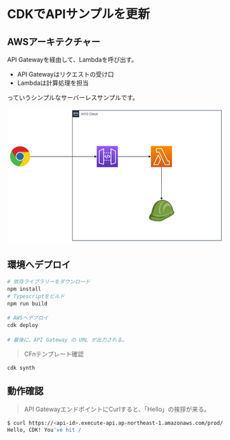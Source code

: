 # CDKでAPIサンプルを更新

## AWSアーキテクチャー

API Gatewayを経由して、Lambdaを呼び出す。

- API Gatewayはリクエストの受け口
- Lambdaは計算処理を担当

っていうシンプルなサーバーレスサンプルです。

![アーキテクチャー](assets/cdk-api-sample.png)

## 環境へデプロイ

```bash
# 依存ライブラリーをダウンロード
npm install
# Typescriptをビルド
npm run build

# AWSへデプロイ
cdk deploy

# 最後に、API Gateway の URL が出力される。
```

> CFnテンプレート確認

```bash
cdk synth
```

## 動作確認

> API GatewayエンドポイントにCurlすると、「Hello」の挨拶が来る。

```bash
$ curl https://<api-id>.execute-api.ap-northeast-1.amazonaws.com/prod/
Hello, CDK! You've hit /
```
